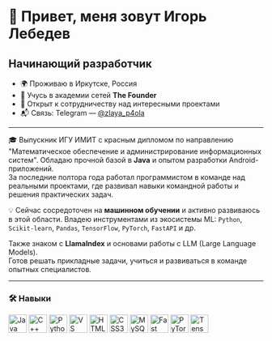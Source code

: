 # 👋 Привет, меня зовут Игорь Лебедев

## Начинающий разработчик

- 🌍 Проживаю в Иркутске, Россия  
- 🧠 Учусь в академии сетей **The Founder**  
- 🤝 Открыт к сотрудничеству над интересными проектами  
- 📬 Связь: Telegram — [@zlaya_p4ola](https://t.me/zlaya_p4ola)

---

🎓 Выпускник ИГУ ИМИТ с красным дипломом по направлению "Математическое обеспечение и администрирование информационных систем". Обладаю прочной базой в **Java** и опытом разработки Android-приложений.  
За последние полтора года работал программистом в команде над реальными проектами, где развивал навыки командной работы и решения практических задач.

💡 Сейчас сосредоточен на **машинном обучении** и активно развиваюсь в этой области. Владею инструментами из экосистемы ML:
`Python`, `Scikit-learn`, `Pandas`, `TensorFlow`, `PyTorch`, `FastAPI` и др.

Также знаком с **LlamaIndex** и основами работы с LLM (Large Language Models).  
Готов решать прикладные задачи, учиться и развиваться в команде опытных специалистов.

---

### 🛠️ Навыки

<p align="left">
<a href="https://www.oracle.com/java/" target="_blank" rel="noreferrer"><img src="https://raw.githubusercontent.com/danielcranney/readme-generator/main/public/icons/skills/java-colored.svg" width="36" height="36" alt="Java" /></a>
<a href="https://docs.microsoft.com/en-us/cpp/?view=msvc-170" target="_blank" rel="noreferrer"><img src="https://raw.githubusercontent.com/danielcranney/readme-generator/main/public/icons/skills/cplusplus-colored.svg" width="36" height="36" alt="C++" /></a>
<a href="https://www.python.org/" target="_blank" rel="noreferrer"><img src="https://raw.githubusercontent.com/danielcranney/readme-generator/main/public/icons/skills/python-colored.svg" width="36" height="36" alt="Python" /></a>
<a href="https://code.visualstudio.com/" target="_blank" rel="noreferrer"><img src="https://raw.githubusercontent.com/danielcranney/readme-generator/main/public/icons/skills/visualstudiocode.svg" width="36" height="36" alt="VS Code" /></a>
<a href="https://developer.mozilla.org/en-US/docs/Glossary/HTML5" target="_blank" rel="noreferrer"><img src="https://raw.githubusercontent.com/danielcranney/readme-generator/main/public/icons/skills/html5-colored.svg" width="36" height="36" alt="HTML5" /></a>
<a href="https://www.w3.org/TR/CSS/#css" target="_blank" rel="noreferrer"><img src="https://raw.githubusercontent.com/danielcranney/readme-generator/main/public/icons/skills/css3-colored.svg" width="36" height="36" alt="CSS3" /></a>
<a href="https://www.mysql.com/" target="_blank" rel="noreferrer"><img src="https://raw.githubusercontent.com/danielcranney/readme-generator/main/public/icons/skills/mysql-colored.svg" width="36" height="36" alt="MySQL" /></a>
<a href="https://fastapi.tiangolo.com/" target="_blank" rel="noreferrer"><img src="https://raw.githubusercontent.com/danielcranney/readme-generator/main/public/icons/skills/fastapi-colored.svg" width="36" height="36" alt="Fast API" /></a>
<a href="https://pytorch.org/" target="_blank" rel="noreferrer"><img src="https://raw.githubusercontent.com/danielcranney/readme-generator/main/public/icons/skills/pytorch-colored.svg" width="36" height="36" alt="PyTorch" /></a>
<a href="https://www.tensorflow.org/" target="_blank" rel="noreferrer"><img src="https://raw.githubusercontent.com/danielcranney/readme-generator/main/public/icons/skills/tensorflow-colored.svg" width="36" height="36" alt="TensorFlow" /></a>
</p>
